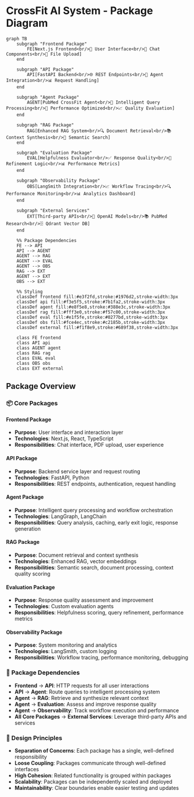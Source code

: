 # CrossFit AI System - Package Diagram

```mermaid
graph TB
    subgraph "Frontend Package"
        FE[Next.js Frontend<br/>📱 User Interface<br/>💬 Chat Components<br/>📄 File Upload]
    end

    subgraph "API Package"
        API[FastAPI Backend<br/>🌐 REST Endpoints<br/>🔌 Agent Integration<br/>📊 Request Handling]
    end

    subgraph "Agent Package"
        AGENT[PubMed CrossFit Agent<br/>🤖 Intelligent Query Processing<br/>🚀 Performance Optimized<br/>📈 Quality Evaluation]
    end

    subgraph "RAG Package"
        RAG[Enhanced RAG System<br/>🔍 Document Retrieval<br/>📚 Context Synthesis<br/>🎯 Semantic Search]
    end

    subgraph "Evaluation Package"
        EVAL[Helpfulness Evaluator<br/>✅ Response Quality<br/>🔄 Refinement Logic<br/>📊 Performance Metrics]
    end

    subgraph "Observability Package"
        OBS[LangSmith Integration<br/>📈 Workflow Tracing<br/>🔍 Performance Monitoring<br/>📊 Analytics Dashboard]
    end

    subgraph "External Services"
        EXT[Third-party APIs<br/>🧠 OpenAI Models<br/>📚 PubMed Research<br/>🗄️ Qdrant Vector DB]
    end

    %% Package Dependencies
    FE --> API
    API --> AGENT
    AGENT --> RAG
    AGENT --> EVAL
    AGENT --> OBS
    RAG --> EXT
    AGENT --> EXT
    OBS --> EXT

    %% Styling
    classDef frontend fill:#e3f2fd,stroke:#1976d2,stroke-width:3px
    classDef api fill:#f3e5f5,stroke:#7b1fa2,stroke-width:3px
    classDef agent fill:#e8f5e8,stroke:#388e3c,stroke-width:3px
    classDef rag fill:#fff3e0,stroke:#f57c00,stroke-width:3px
    classDef eval fill:#e1f5fe,stroke:#0277bd,stroke-width:3px
    classDef obs fill:#fce4ec,stroke:#c2185b,stroke-width:3px
    classDef external fill:#f1f8e9,stroke:#689f38,stroke-width:3px

    class FE frontend
    class API api
    class AGENT agent
    class RAG rag
    class EVAL eval
    class OBS obs
    class EXT external
```

## Package Overview

### **📦 Core Packages**

#### **Frontend Package**

- **Purpose**: User interface and interaction layer
- **Technologies**: Next.js, React, TypeScript
- **Responsibilities**: Chat interface, PDF upload, user experience

#### **API Package**

- **Purpose**: Backend service layer and request routing
- **Technologies**: FastAPI, Python
- **Responsibilities**: REST endpoints, authentication, request handling

#### **Agent Package**

- **Purpose**: Intelligent query processing and workflow orchestration
- **Technologies**: LangGraph, LangChain
- **Responsibilities**: Query analysis, caching, early exit logic, response generation

#### **RAG Package**

- **Purpose**: Document retrieval and context synthesis
- **Technologies**: Enhanced RAG, vector embeddings
- **Responsibilities**: Semantic search, document processing, context quality scoring

#### **Evaluation Package**

- **Purpose**: Response quality assessment and improvement
- **Technologies**: Custom evaluation agents
- **Responsibilities**: Helpfulness scoring, query refinement, performance metrics

#### **Observability Package**

- **Purpose**: System monitoring and analytics
- **Technologies**: LangSmith, custom logging
- **Responsibilities**: Workflow tracing, performance monitoring, debugging

### **🔗 Package Dependencies**

- **Frontend** → **API**: HTTP requests for all user interactions
- **API** → **Agent**: Route queries to intelligent processing system
- **Agent** → **RAG**: Retrieve and synthesize relevant context
- **Agent** → **Evaluation**: Assess and improve response quality
- **Agent** → **Observability**: Track workflow execution and performance
- **All Core Packages** → **External Services**: Leverage third-party APIs and services

### **🎯 Design Principles**

- **Separation of Concerns**: Each package has a single, well-defined responsibility
- **Loose Coupling**: Packages communicate through well-defined interfaces
- **High Cohesion**: Related functionality is grouped within packages
- **Scalability**: Packages can be independently scaled and deployed
- **Maintainability**: Clear boundaries enable easier testing and updates
